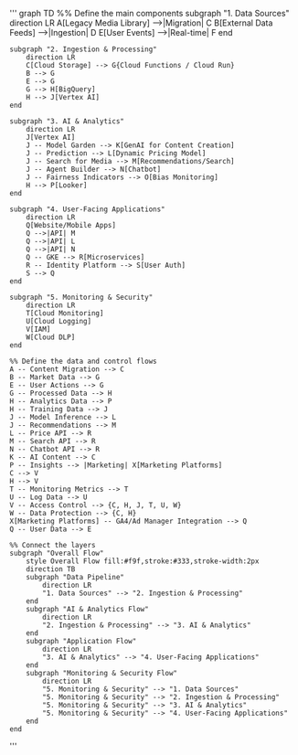 '''
graph TD
    %% Define the main components
    subgraph "1. Data Sources"
        direction LR
        A[Legacy Media Library] -->|Migration| C
        B[External Data Feeds] -->|Ingestion| D
        E[User Events] -->|Real-time| F
    end

    subgraph "2. Ingestion & Processing"
        direction LR
        C[Cloud Storage] --> G{Cloud Functions / Cloud Run}
        B --> G
        E --> G
        G --> H[BigQuery]
        H --> J[Vertex AI]
    end

    subgraph "3. AI & Analytics"
        direction LR
        J[Vertex AI]
        J -- Model Garden --> K[GenAI for Content Creation]
        J -- Prediction --> L[Dynamic Pricing Model]
        J -- Search for Media --> M[Recommendations/Search]
        J -- Agent Builder --> N[Chatbot]
        J -- Fairness Indicators --> O[Bias Monitoring]
        H --> P[Looker]
    end

    subgraph "4. User-Facing Applications"
        direction LR
        Q[Website/Mobile Apps]
        Q -->|API| M
        Q -->|API| L
        Q -->|API| N
        Q -- GKE --> R[Microservices]
        R -- Identity Platform --> S[User Auth]
        S --> Q
    end

    subgraph "5. Monitoring & Security"
        direction LR
        T[Cloud Monitoring]
        U[Cloud Logging]
        V[IAM]
        W[Cloud DLP]
    end

    %% Define the data and control flows
    A -- Content Migration --> C
    B -- Market Data --> G
    E -- User Actions --> G
    G -- Processed Data --> H
    H -- Analytics Data --> P
    H -- Training Data --> J
    J -- Model Inference --> L
    J -- Recommendations --> M
    L -- Price API --> R
    M -- Search API --> R
    N -- Chatbot API --> R
    K -- AI Content --> C
    P -- Insights --> |Marketing| X[Marketing Platforms]
    C --> V
    H --> V
    T -- Monitoring Metrics --> T
    U -- Log Data --> U
    V -- Access Control --> {C, H, J, T, U, W}
    W -- Data Protection --> {C, H}
    X[Marketing Platforms] -- GA4/Ad Manager Integration --> Q
    Q -- User Data --> E

    %% Connect the layers
    subgraph "Overall Flow"
        style Overall Flow fill:#f9f,stroke:#333,stroke-width:2px
        direction TB
        subgraph "Data Pipeline"
            direction LR
            "1. Data Sources" --> "2. Ingestion & Processing"
        end
        subgraph "AI & Analytics Flow"
            direction LR
            "2. Ingestion & Processing" --> "3. AI & Analytics"
        end
        subgraph "Application Flow"
            direction LR
            "3. AI & Analytics" --> "4. User-Facing Applications"
        end
        subgraph "Monitoring & Security Flow"
            direction LR
            "5. Monitoring & Security" --> "1. Data Sources"
            "5. Monitoring & Security" --> "2. Ingestion & Processing"
            "5. Monitoring & Security" --> "3. AI & Analytics"
            "5. Monitoring & Security" --> "4. User-Facing Applications"
        end
    end
'''
